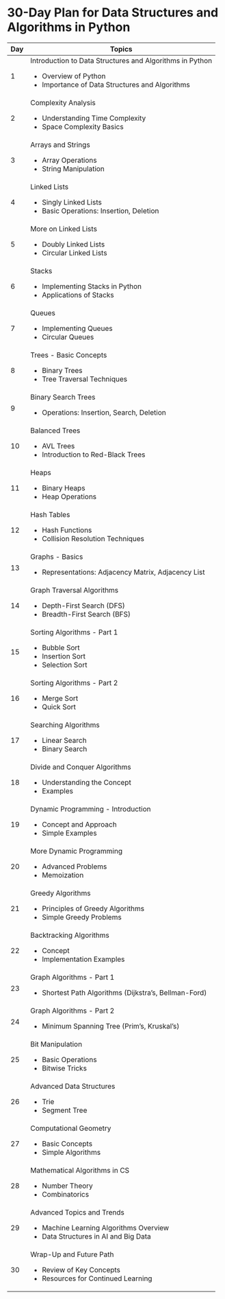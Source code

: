 # 30-Day Plan for Data Structures and Algorithms in Python

<p align="center">

| Day | Topics |
|-----|--------|
| 1 | Introduction to Data Structures and Algorithms in Python <ul><li>Overview of Python</li><li>Importance of Data Structures and Algorithms</li></ul> |
| 2 | Complexity Analysis <ul><li>Understanding Time Complexity</li><li>Space Complexity Basics</li></ul> |
| 3 | Arrays and Strings <ul><li>Array Operations</li><li>String Manipulation</li></ul> |
| 4 | Linked Lists <ul><li>Singly Linked Lists</li><li>Basic Operations: Insertion, Deletion</li></ul> |
| 5 | More on Linked Lists <ul><li>Doubly Linked Lists</li><li>Circular Linked Lists</li></ul> |
| 6 | Stacks <ul><li>Implementing Stacks in Python</li><li>Applications of Stacks</li></ul> |
| 7 | Queues <ul><li>Implementing Queues</li><li>Circular Queues</li></ul> |
| 8 | Trees - Basic Concepts <ul><li>Binary Trees</li><li>Tree Traversal Techniques</li></ul> |
| 9 | Binary Search Trees <ul><li>Operations: Insertion, Search, Deletion</li></ul> |
| 10 | Balanced Trees <ul><li>AVL Trees</li><li>Introduction to Red-Black Trees</li></ul> |
| 11 | Heaps <ul><li>Binary Heaps</li><li>Heap Operations</li></ul> |
| 12 | Hash Tables <ul><li>Hash Functions</li><li>Collision Resolution Techniques</li></ul> |
| 13 | Graphs - Basics <ul><li>Representations: Adjacency Matrix, Adjacency List</li></ul> |
| 14 | Graph Traversal Algorithms <ul><li>Depth-First Search (DFS)</li><li>Breadth-First Search (BFS)</li></ul> |
| 15 | Sorting Algorithms - Part 1 <ul><li>Bubble Sort</li><li>Insertion Sort</li><li>Selection Sort</li></ul> |
| 16 | Sorting Algorithms - Part 2 <ul><li>Merge Sort</li><li>Quick Sort</li></ul> |
| 17 | Searching Algorithms <ul><li>Linear Search</li><li>Binary Search</li></ul> |
| 18 | Divide and Conquer Algorithms <ul><li>Understanding the Concept</li><li>Examples</li></ul> |
| 19 | Dynamic Programming - Introduction <ul><li>Concept and Approach</li><li>Simple Examples</li></ul> |
| 20 | More Dynamic Programming <ul><li>Advanced Problems</li><li>Memoization</li></ul> |
| 21 | Greedy Algorithms <ul><li>Principles of Greedy Algorithms</li><li>Simple Greedy Problems</li></ul> |
| 22 | Backtracking Algorithms <ul><li>Concept</li><li>Implementation Examples</li></ul> |
| 23 | Graph Algorithms - Part 1 <ul><li>Shortest Path Algorithms (Dijkstra’s, Bellman-Ford)</li></ul> |
| 24 | Graph Algorithms - Part 2 <ul><li>Minimum Spanning Tree (Prim’s, Kruskal’s)</li></ul> |
| 25 | Bit Manipulation <ul><li>Basic Operations</li><li>Bitwise Tricks</li></ul> |
| 26 | Advanced Data Structures <ul><li>Trie</li><li>Segment Tree</li></ul> |
| 27 | Computational Geometry <ul><li>Basic Concepts</li><li>Simple Algorithms</li></ul> |
| 28 | Mathematical Algorithms in CS <ul><li>Number Theory</li><li>Combinatorics</li></ul> |
| 29 | Advanced Topics and Trends <ul><li>Machine Learning Algorithms Overview</li><li>Data Structures in AI and Big Data</li></ul> |
| 30 | Wrap-Up and Future Path <ul><li>Review of Key Concepts</li><li>Resources for Continued Learning</li></ul> |

</p>
